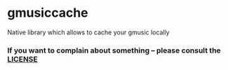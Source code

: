 # gmusiccache
Native library which allows to cache your gmusic locally

### If you want to complain about something – please consult the [LICENSE](./License)
